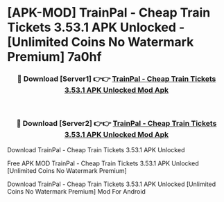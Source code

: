 # [APK-MOD] TrainPal - Cheap Train Tickets 3.53.1 APK Unlocked - [Unlimited Coins No Watermark Premium] 7a0hf



<div align="center">
<h3>🔴 Download [Server1] 👉👉 <a href="https://momento.my/?title=TrainPal_-_Cheap_Train_Tickets_3.53.1_APK_Unlocked">TrainPal - Cheap Train Tickets 3.53.1 APK Unlocked Mod Apk</a></h3><br>

<h3>🔴 Download [Server2] 👉👉 <a href="https://momento.my/?title=TrainPal_-_Cheap_Train_Tickets_3.53.1_APK_Unlocked">TrainPal - Cheap Train Tickets 3.53.1 APK Unlocked Mod Apk</a></h3>
</div>



Download TrainPal - Cheap Train Tickets 3.53.1 APK Unlocked 

Free APK MOD TrainPal - Cheap Train Tickets 3.53.1 APK Unlocked [Unlimited Coins No Watermark Premium]

Download TrainPal - Cheap Train Tickets 3.53.1 APK Unlocked [Unlimited Coins No Watermark Premium] Mod For Android

